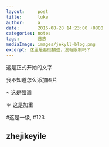 ```yaml
---
layout:     post
title:      luke
author:     a
date:       2016-08-28 14:23:00 +0800
categories: notes
tags:       日志
mediaImage: images/jekyll-blog.png
excerpt: 这里是基础描述，没有限制吗？
---
```


这是正式开始的文字

我不知道怎么添加图片

~ 这是强调

＊ 这是加重

#这是一级,
#123

## zhejikeyile